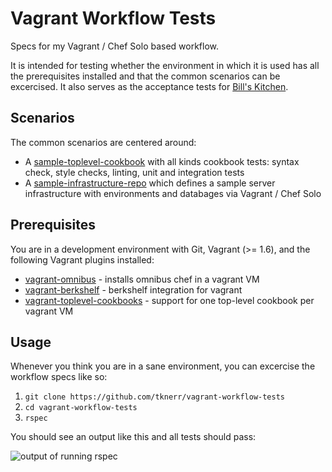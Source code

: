 # Vagrant Workflow Tests

Specs for my Vagrant / Chef Solo based workflow. 

It is intended for testing whether the environment in which it is used has all the prerequisites installed and that the common scenarios can be excercised. It also serves as the acceptance tests for [Bill's Kitchen](https://github.com/tknerr/bills-kitchen).


## Scenarios

The common scenarios are centered around:

 * A [sample-toplevel-cookbook](https://github.com/tknerr/sample-toplevel-cookbook) with all kinds cookbook tests: syntax check, style checks, linting, unit and integration tests
 * A [sample-infrastructure-repo](https://github.com/tknerr/sample-infrastructure-repo) which defines a sample server infrastructure with environments and databages via Vagrant / Chef Solo


## Prerequisites

You are in a development environment with Git, Vagrant (>= 1.6), and the following Vagrant plugins installed:

 * [vagrant-omnibus](https://github.com/schisamo/vagrant-omnibus) - installs omnibus chef in a vagrant VM
 * [vagrant-berkshelf](https://github.com/berkshelf/vagrant-berkshelf) - berkshelf integration for vagrant
 * [vagrant-toplevel-cookbooks](https://github.com/tknerr/vagrant-toplevel-cookbooks) - support for one top-level cookbook per vagrant VM


## Usage

Whenever you think you are in a sane environment, you can excercise the workflow specs like so:

 1. `git clone https://github.com/tknerr/vagrant-workflow-tests`
 2. `cd vagrant-workflow-tests`
 3. `rspec`

You should see an output like this and all tests should pass:

![output of running rspec](https://cloud.githubusercontent.com/assets/365744/3607278/0579cae2-0d45-11e4-81f0-9236c592562a.png)
